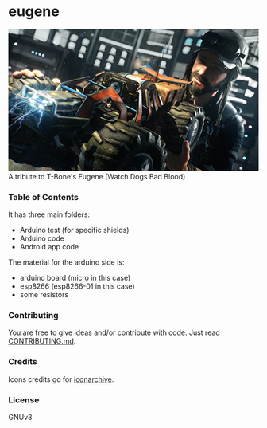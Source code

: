 # eugene
<img src="eugene.png">
A tribute to T-Bone's Eugene (Watch Dogs Bad Blood)





### Table of Contents

It has three main folders:

* Arduino test (for specific shields)
* Arduino code
* Android app code

The material for the arduino side is:

* arduino board (micro in this case)
* esp8266 (esp8266-01 in this case)
* some resistors

### Contributing

You are free to give ideas and/or contribute with code. Just read [CONTRIBUTING.md](CONTRIBUTING.md).

### Credits

Icons credits go for [iconarchive](http://www.iconarchive.com).

### License

GNUv3